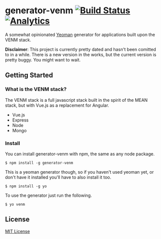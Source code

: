 # generator-venm [![Build Status](https://secure.travis-ci.org/jfelsinger/generator-venm.png?branch=master)](https://travis-ci.org/jfelsinger/generator-venm) [![Analytics](https://ga-beacon.appspot.com/UA-46797352-2/generator-venm/index)](https://github.com/igrigorik/ga-beacon)

A somewhat opinionated [Yeoman](http://yeoman.io) generator for applications built upon the VENM stack.

**Disclaimer**: This project is currently pretty dated and hasn't been comitted to in a while. There is a new version in the works, but the current version is pretty buggy. You might want to wait.

## Getting Started

### What is the VENM stack?

The VENM stack is a full javascript stack built in the spirit of the MEAN stack, but with Vue.js as a replacement for Angular.

- Vue.js
- Express
- Node
- Mongo

### Install

You can install generator-venm with npm, the same as any node package.

```
$ npm install -g generator-venm
```

This is a yeoman generator though, so if you haven't used yeoman yet, or don't have it installed you'll have to also install it too.

```
$ npm install -g yo
```

To use the generator just run the following.

```
$ yo venm
```

## License

[MIT License](http://en.wikipedia.org/wiki/MIT_License)
